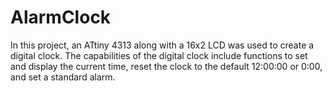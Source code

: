 # AlarmClock
In this project, an ATtiny 4313 along with a 16x2 LCD was used to create a digital clock. The capabilities of the digital clock include functions to set and display the current time, reset the clock to the default 12:00:00 or 0:00, and set a standard alarm.
